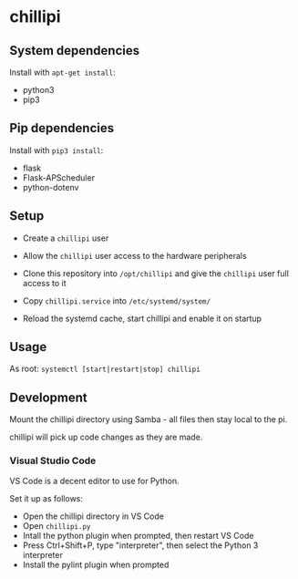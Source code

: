 # chillipi

## System dependencies

Install with `apt-get install`:

 * python3
 * pip3

## Pip dependencies

Install with `pip3 install`:

 * flask
 * Flask-APScheduler
 * python-dotenv

## Setup

 * Create a `chillipi` user

 * Allow the `chillipi` user access to the hardware peripherals

 * Clone this repository into `/opt/chillipi` and give the `chillipi` user full
   access to it

 * Copy `chillipi.service` into `/etc/systemd/system/`

 * Reload the systemd cache, start chillipi and enable it on startup

## Usage

As root: `systemctl [start|restart|stop] chillipi`

## Development

Mount the chillipi directory using Samba - all files then stay local to the pi.

chillipi will pick up code changes as they are made.

### Visual Studio Code

VS Code is a decent editor to use for Python.

Set it up as follows:

 * Open the chillipi directory in VS Code
 * Open `chillipi.py`
 * Intall the python plugin when prompted, then restart VS Code
 * Press Ctrl+Shift+P, type "interpreter", then select the Python 3 interpreter
 * Install the pylint plugin when prompted
